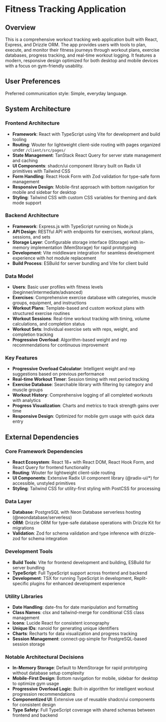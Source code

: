 # Fitness Tracking Application

## Overview

This is a comprehensive workout tracking web application built with React, Express, and Drizzle ORM. The app provides users with tools to plan, execute, and monitor their fitness journeys through workout plans, exercise databases, progress tracking, and real-time workout logging. It features a modern, responsive design optimized for both desktop and mobile devices with a focus on gym-friendly usability.

## User Preferences

Preferred communication style: Simple, everyday language.

## System Architecture

### Frontend Architecture

- **Framework**: React with TypeScript using Vite for development and build tooling
- **Routing**: Wouter for lightweight client-side routing with pages organized under `/client/src/pages/`
- **State Management**: TanStack React Query for server state management and caching
- **UI Components**: shadcn/ui component library built on Radix UI primitives with Tailwind CSS
- **Form Handling**: React Hook Form with Zod validation for type-safe form management
- **Responsive Design**: Mobile-first approach with bottom navigation for mobile and sidebar for desktop
- **Styling**: Tailwind CSS with custom CSS variables for theming and dark mode support

### Backend Architecture

- **Framework**: Express.js with TypeScript running on Node.js
- **API Design**: RESTful API with endpoints for exercises, workout plans, sessions, and sets
- **Storage Layer**: Configurable storage interface (IStorage) with in-memory implementation (MemStorage) for rapid prototyping
- **Development**: Vite middleware integration for seamless development experience with hot module replacement
- **Build Process**: ESBuild for server bundling and Vite for client build

### Data Model

- **Users**: Basic user profiles with fitness levels (beginner/intermediate/advanced)
- **Exercises**: Comprehensive exercise database with categories, muscle groups, equipment, and instructions
- **Workout Plans**: Template-based and custom workout plans with structured exercise routines
- **Workout Sessions**: Real-time workout tracking with timing, volume calculations, and completion status
- **Workout Sets**: Individual exercise sets with reps, weight, and completion tracking
- **Progressive Overload**: Algorithm-based weight and rep recommendations for continuous improvement

### Key Features

- **Progressive Overload Calculator**: Intelligent weight and rep suggestions based on previous performance
- **Real-time Workout Timer**: Session timing with rest period tracking
- **Exercise Database**: Searchable library with filtering by category and muscle groups
- **Workout History**: Comprehensive logging of all completed workouts with analytics
- **Progress Visualization**: Charts and metrics to track strength gains over time
- **Responsive Design**: Optimized for mobile gym usage with quick data entry

## External Dependencies

### Core Framework Dependencies

- **React Ecosystem**: React 18+ with React DOM, React Hook Form, and React Query for frontend functionality
- **Routing**: Wouter for lightweight client-side routing
- **UI Components**: Extensive Radix UI component library (@radix-ui/\*) for accessible, unstyled primitives
- **Styling**: Tailwind CSS for utility-first styling with PostCSS for processing

### Data Layer

- **Database**: PostgreSQL with Neon Database serverless hosting (@neondatabase/serverless)
- **ORM**: Drizzle ORM for type-safe database operations with Drizzle Kit for migrations
- **Validation**: Zod for schema validation and type inference with drizzle-zod for schema integration

### Development Tools

- **Build Tools**: Vite for frontend development and building, ESBuild for server bundling
- **TypeScript**: Full TypeScript support across frontend and backend
- **Development**: TSX for running TypeScript in development, Replit-specific plugins for enhanced development experience

### Utility Libraries

- **Date Handling**: date-fns for date manipulation and formatting
- **Class Names**: clsx and tailwind-merge for conditional CSS class management
- **Icons**: Lucide React for consistent iconography
- **Unique IDs**: nanoid for generating unique identifiers
- **Charts**: Recharts for data visualization and progress tracking
- **Session Management**: connect-pg-simple for PostgreSQL-based session storage

### Notable Architectural Decisions

- **In-Memory Storage**: Default to MemStorage for rapid prototyping without database setup complexity
- **Mobile-First Design**: Bottom navigation for mobile, sidebar for desktop to optimize gym usage
- **Progressive Overload Logic**: Built-in algorithm for intelligent workout progression recommendations
- **Componentized UI**: Extensive use of reusable shadcn/ui components for consistent design
- **Type Safety**: Full TypeScript coverage with shared schemas between frontend and backend
